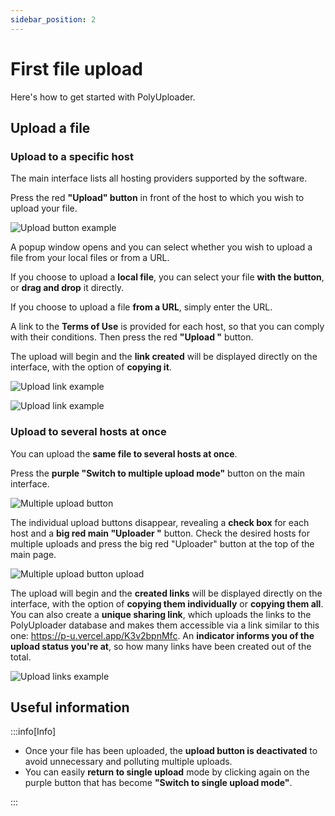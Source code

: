 ```yaml
---
sidebar_position: 2
---
```


# First file upload

Here's how to get started with PolyUploader.

## Upload a file

### Upload to a specific host

The main interface lists all hosting providers supported by the software. 

Press the red **"Upload" button** in front of the host to which you wish to upload your file.

![Upload button example](/img/first-file-upload/upload_button_example.png)

A popup window opens and you can select whether you wish to upload a file from your local files or from a URL.

If you choose to upload a **local file**, you can select your file **with the button**, or **drag and drop** it directly. 

If you choose to upload a file **from a URL**, simply enter the URL.

A link to the **Terms of Use** is provided for each host, so that you can comply with their conditions. Then press the red **"Upload "** button. 

The upload will begin and the **link created** will be displayed directly on the interface, with the option of **copying it**.

![Upload link example](/img/first-file-upload/upload_link_example.png)

![Upload link example](/img/first-file-upload/upload_link_example_from_url.png)

### Upload to several hosts at once

You can upload the **same file to several hosts at once**.

Press the **purple "Switch to multiple upload mode"** button on the main interface.

![Multiple upload button](/img/first-file-upload/multiple_upload_button.png)

The individual upload buttons disappear, revealing a **check box** for each host and a **big red main "Uploader "** button. Check the desired hosts for multiple uploads and press the big red "Uploader" button at the top of the main page.

![Multiple upload button upload](/img/first-file-upload/multiple_upload_button_upload.png)

The upload will begin and the **created links** will be displayed directly on the interface, with the option of **copying them individually** or **copying them all**. You can also create a **unique sharing link**, which uploads the links to the PolyUploader database and makes them accessible via a link similar to this one: https://p-u.vercel.app/K3v2bpnMfc. An **indicator informs you of the upload status you're at**, so how many links have been created out of the total.

![Upload links example](/img/first-file-upload/upload_links_example.png)



## Useful information

:::info[Info]

- Once your file has been uploaded, the **upload button is deactivated** to avoid unnecessary and polluting multiple uploads.
- You can easily **return to single upload** mode by clicking again on the purple button that has become **"Switch to single upload mode"**.

:::

